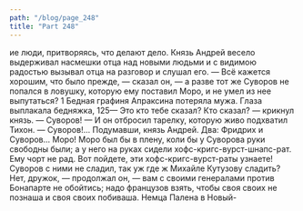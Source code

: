 ```yaml
---
path: "/blog/page_248"
title: "Part 248"
---
```


ие люди, притворяясь, что делают дело. Князь Андрей весело выдерживал насмешки отца над новыми людьми и с видимою радостью вызывал отца на разговор и слушал его.
— Всё кажется хорошим, что было прежде, — сказал он, — а разве тот же Суворов не попался в ловушку, которую ему поставил Моро, и не умел из нее выпутаться?
1 Бедная графиня Апраксина потеряла мужа. Глаза выплакала бедняжка,
125— Это кто тебе сказал? Кто сказал? — крикнул князь. — Суворов! — И он отбросил тарелку, которую живо подхватил Тихон. — Суворов!... Подумавши, князь Андрей. Два: Фридрих и Суворов... Моро! Моро был бы в плену, коли бы у Суворова руки свободны были; а у него на руках сидели хофс-кригс-вурст-шнапс-рат. Ему чорт не рад. Вот пойдете, эти хофс-кригс-вурст-раты узнаете! Суворов с ними не сладил, так уж где ж Михайле Кутузову сладить? Нет, дружок, — продолжал он, — вам с своими генералами против Бонапарте не обойтись; надо французов взять, чтобы своя своих не познаша и своя своих побиваша. Немца Палена в Новый-
